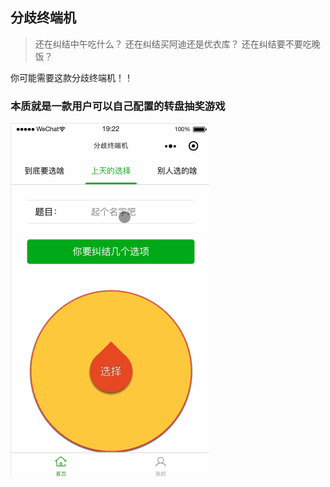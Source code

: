 ## 分歧终端机

>还在纠结中午吃什么？
>还在纠结买阿迪还是优衣库？
>还在纠结要不要吃晚饭？


你可能需要这款分歧终端机！！

### 本质就是一款用户可以自己配置的转盘抽奖游戏

<img src="https://github.com/501981732/BifurcationTerminal/blob/master/screenshots/a.gif?raw=true" />

